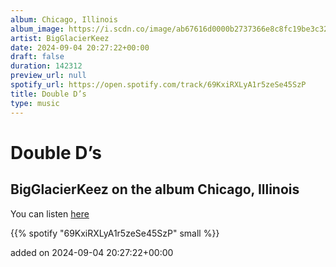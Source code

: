 ```yaml
---
album: Chicago, Illinois
album_image: https://i.scdn.co/image/ab67616d0000b2737366e8c8fc19be3c32190f74
artist: BigGlacierKeez
date: 2024-09-04 20:27:22+00:00
draft: false
duration: 142312
preview_url: null
spotify_url: https://open.spotify.com/track/69KxiRXLyA1r5zeSe45SzP
title: Double D’s
type: music
---
```



# Double D’s

## BigGlacierKeez on the album Chicago, Illinois

You can listen [here](https://open.spotify.com/track/69KxiRXLyA1r5zeSe45SzP)

{{% spotify "69KxiRXLyA1r5zeSe45SzP" small %}}

added on 2024-09-04 20:27:22+00:00